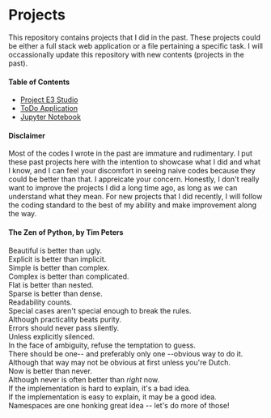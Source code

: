# Projects

This repository contains projects that I did in the past.
These projects could be either a full stack web application or a
file pertaining a specific task. I will occassionally update this
repository with new contents (projects in the past).


#### Table of Contents
- [Project E3 Studio](https://github.com/lcycstudio/python_projects/tree/master/e3studio)
- [ToDo Application](https://github.com/lcycstudio/python_projects/tree/master/todo_app)
- [Jupyter Notebook](https://github.com/lcycstudio/python-projects/tree/master/notebook)


#### Disclaimer

Most of the codes I wrote in the past are immature and rudimentary. I put these
past projects here with the intention to showcase what I did and what I know,
and I can feel your discomfort in seeing naive codes because they could be
better than that. I appreicate your concern. Honestly, I don't really want to 
improve the projects I did a long time ago, as long as we can understand what
they mean. For new projects that I did recently, I will follow the coding
standard to the best of my ability and make improvement along the way.


#### The Zen of Python, by Tim Peters

Beautiful is better than ugly. \
Explicit is better than implicit. \
Simple is better than complex. \
Complex is better than complicated. \
Flat is better than nested. \
Sparse is better than dense. \
Readability counts. \
Special cases aren't special enough to break the rules. \
Although practicality beats purity. \
Errors should never pass silently. \
Unless explicitly silenced. \
In the face of ambiguity, refuse the temptation to guess. \
There should be one-- and preferably only one --obvious way to do it. \
Although that way may not be obvious at first unless you're Dutch. \
Now is better than never. \
Although never is often better than *right* now. \
If the implementation is hard to explain, it's a bad idea. \
If the implementation is easy to explain, it may be a good idea. \
Namespaces are one honking great idea -- let's do more of those!